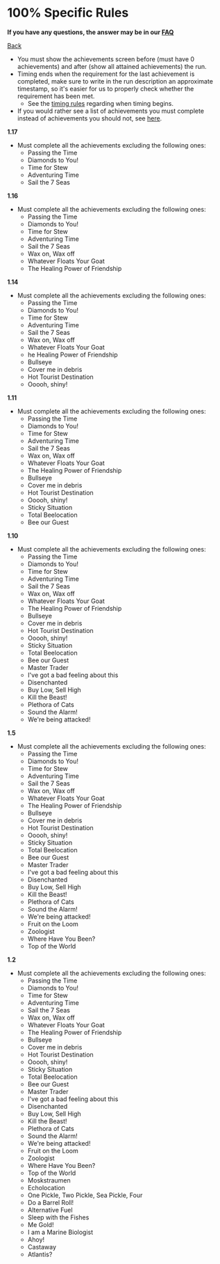 # 100% Specific Rules

**If you have any questions, the answer may be in our
[FAQ](https://www.speedrun.com/mcbe/thread/vdv9t)**

[Back](../README.md)


* You must show the achievements screen before (must have 0 achievements) and
after (show all attained achievements) the run.
* Timing ends when the requirement for the last achievement is completed, make
sure to write in the run description an approximate timestamp, so it's easier
for us to properly check whether the requirement has been met.
	- See the [timing rules](../global/README.md#timing-rules) regarding
	when timing begins.
* If you would rather see a list of achievements you must complete instead of
achievements you should not, see [here](hundo-achievements.md).

**1.17**
* Must complete all the achievements excluding the following ones:
	- Passing the Time
	- Diamonds to You!
	- Time for Stew
	- Adventuring Time
	- Sail the 7 Seas

**1.16**
* Must complete all the achievements excluding the following ones:
	- Passing the Time
	- Diamonds to You!
	- Time for Stew
	- Adventuring Time
	- Sail the 7 Seas
	- Wax on, Wax off
	- Whatever Floats Your Goat
	- The Healing Power of Friendship

**1.14**
* Must complete all the achievements excluding the following ones:
	- Passing the Time
	- Diamonds to You!
	- Time for Stew
	- Adventuring Time
	- Sail the 7 Seas
	- Wax on, Wax off
	- Whatever Floats Your Goat
	- he Healing Power of Friendship
	- Bullseye
	- Cover me in debris
	- Hot Tourist Destination
	- Ooooh, shiny!

**1.11**
* Must complete all the achievements excluding the following ones:
	- Passing the Time
	- Diamonds to You!
	- Time for Stew
	- Adventuring Time
	- Sail the 7 Seas
	- Wax on, Wax off
	- Whatever Floats Your Goat
	- The Healing Power of Friendship
	- Bullseye
	- Cover me in debris
	- Hot Tourist Destination
	- Ooooh, shiny!
	- Sticky Situation
	- Total Beelocation
	- Bee our Guest

**1.10**
* Must complete all the achievements excluding the following ones:
	- Passing the Time
	- Diamonds to You!
	- Time for Stew
	- Adventuring Time
	- Sail the 7 Seas
	- Wax on, Wax off
	- Whatever Floats Your Goat
	- The Healing Power of Friendship
	- Bullseye
	- Cover me in debris
	- Hot Tourist Destination
	- Ooooh, shiny!
	- Sticky Situation
	- Total Beelocation
	- Bee our Guest
	- Master Trader
	- I've got a bad feeling about this
	- Disenchanted
	- Buy Low, Sell High
	- Kill the Beast!
	- Plethora of Cats
	- Sound the Alarm!
	- We're being attacked!

**1.5**
* Must complete all the achievements excluding the following ones:
	- Passing the Time
	- Diamonds to You!
	- Time for Stew
	- Adventuring Time
	- Sail the 7 Seas
	- Wax on, Wax off
	- Whatever Floats Your Goat
	- The Healing Power of Friendship
	- Bullseye
	- Cover me in debris
	- Hot Tourist Destination
	- Ooooh, shiny!
	- Sticky Situation
	- Total Beelocation
	- Bee our Guest
	- Master Trader
	- I've got a bad feeling about this
	- Disenchanted
	- Buy Low, Sell High
	- Kill the Beast!
	- Plethora of Cats
	- Sound the Alarm!
	- We're being attacked!
	- Fruit on the Loom
	- Zoologist
	- Where Have You Been?
	- Top of the World

**1.2**
* Must complete all the achievements excluding the following ones:
	- Passing the Time
	- Diamonds to You!
	- Time for Stew
	- Adventuring Time
	- Sail the 7 Seas
	- Wax on, Wax off
	- Whatever Floats Your Goat
	- The Healing Power of Friendship
	- Bullseye
	- Cover me in debris
	- Hot Tourist Destination
	- Ooooh, shiny!
	- Sticky Situation
	- Total Beelocation
	- Bee our Guest
	- Master Trader
	- I've got a bad feeling about this
	- Disenchanted
	- Buy Low, Sell High
	- Kill the Beast!
	- Plethora of Cats
	- Sound the Alarm!
	- We're being attacked!
	- Fruit on the Loom
	- Zoologist
	- Where Have You Been?
	- Top of the World
	- Moskstraumen
	- Echolocation
	- One Pickle, Two Pickle, Sea Pickle, Four
	- Do a Barrel Roll!
	- Alternative Fuel
	- Sleep with the Fishes
	- Me Gold!
	- I am a Marine Biologist
	- Ahoy!
	- Castaway
	- Atlantis?